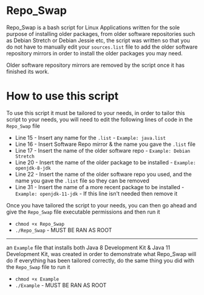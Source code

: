# Repo_Swap
Repo_Swap is a bash script for Linux Applications written for the sole purpose of installing older packages, from older software repositories such as Debian Stretch or Debian Jessie etc, the script was written so that you do not have to manually edit your `sources.list` file to add the older software repository mirrors in order to install the older packages you may need.

Older software repository mirrors are removed by the script once it has finished its work.
# How to use this script
To use this script it must be tailored to your needs, in order to tailor this script to your needs, you will need to edit the following lines of code in the `Repo_Swap` file 

- Line 15 - Insert any name for the `.list` - `Example: java.list`
- Line 16 - Insert Software Repo mirror & the name you gave the `.list` file 
- Line 17 - Insert the name of the older software repo - `Example: Debian Stretch`
- Line 20 - Insert the name of the older package to be installed - `Example: openjdk-8-jdk`
- Line 22 - Insert the name of the older software repo you used, and the name you gave the `.list` file so they can be removed 
- Line 31 - Insert the name of a more recent package to be installed - `Example: openjdk-11-jdk` - If this line isn't needed then remove it

Once you have tailored the script to your needs, you can then go ahead and give the `Repo_Swap` file executable permissions and then run it
- `chmod +x Repo_Swap`
- `./Repo_Swap` - MUST BE RAN AS ROOT
-------------------------------------
an `Example` file that installs both Java 8 Development Kit & Java 11 Development Kit, was created in order to demonstrate what Repo_Swap will do if everything has been tailored correctly, do the same thing you did with the `Repo_Swap` file to run it
- `chmod +x Example`
- `./Example` - MUST BE RAN AS ROOT
